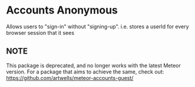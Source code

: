 Accounts Anonymous
==================

Allows users to "sign-in" without "signing-up". 
i.e. stores a userId for every browser session that it sees

NOTE
----

This package is deprecated, and no longer works with the latest Meteor version. For a package that aims to achieve the same, check out: https://github.com/artwells/meteor-accounts-guest/
